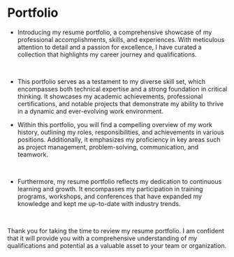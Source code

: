 # Portfolio

* Introducing my resume portfolio, a comprehensive showcase of my professional accomplishments, skills, and experiences. With meticulous attention to detail and a passion for excellence, I have curated a collection that highlights my career journey and qualifications.
<br>

* This portfolio serves as a testament to my diverse skill set, which encompasses both technical expertise and a strong foundation in critical thinking. It showcases my academic achievements, professional certifications, and notable projects that demonstrate my ability to thrive in a dynamic and ever-evolving work environment.<br>

* Within this portfolio, you will find a compelling overview of my work history, outlining my roles, responsibilities, and achievements in various positions. Additionally, it emphasizes my proficiency in key areas such as project management, problem-solving, communication, and teamwork.
<br>

* Furthermore, my resume portfolio reflects my dedication to continuous learning and growth. It encompasses my participation in training programs, workshops, and conferences that have expanded my knowledge and kept me up-to-date with industry trends.
<br>

Thank you for taking the time to review my resume portfolio. I am confident that it will provide you with a comprehensive understanding of my qualifications and potential as a valuable asset to your team or organization.
